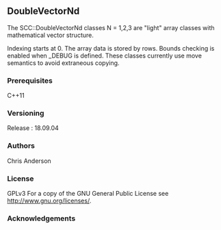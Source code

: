 ## DoubleVectorNd


The SCC::DoubleVectorNd classes N = 1,2,3 are "light" array classes with mathematical vector structure.

Indexing starts at 0.
The array data is stored by rows.
Bounds checking is enabled when _DEBUG is defined.
These classes currently use move semantics to avoid extraneous copying.
### Prerequisites
C++11
### Versioning
Release : 18.09.04
### Authors
Chris Anderson
### License
GPLv3  For a copy of the GNU General Public License see <http://www.gnu.org/licenses/>.
### Acknowledgements


